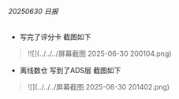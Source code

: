 ###### 20250630 日报
* 写完了评分卡 截图如下
> !![](../../../屏幕截图 2025-06-30 200104.png)
* 离线数仓 写到了ADS层 截图如下
> ![](../../../屏幕截图 2025-06-30 201402.png)